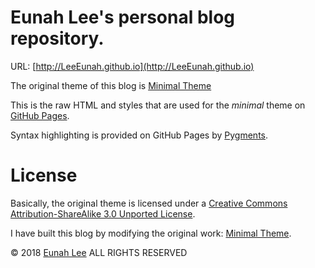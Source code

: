 # Eunah Lee's personal blog repository.

URL: [http://LeeEunah.github.io](http://LeeEunah.github.io)

The original theme of this blog is [Minimal Theme](http://orderedlist.github.com/minimal/)

This is the raw HTML and styles that are used for the *minimal* theme on [GitHub Pages](http://pages.github.com/).

Syntax highlighting is provided on GitHub Pages by [Pygments](http://pygments.org).

# License

Basically, the original theme is licensed under a [Creative Commons Attribution-ShareAlike 3.0 Unported License](http://creativecommons.org/licenses/by-sa/3.0/).

I have built this blog by modifying the original work: [Minimal Theme](http://orderedlist.github.com/minimal/).

© 2018 [Eunah Lee](http://LeeEunah.github.io) ALL RIGHTS RESERVED